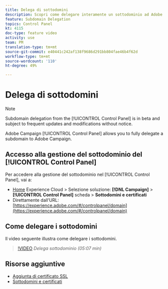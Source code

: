 ```yaml
---
title: Delega di sottodomini
description: Scopri come delegare interamente un sottodominio ad Adobe Campaign.
feature: Subdomain Delegation
topics: Control Panel
kt: 4115
doc-type: feature video
activity: use
team: PM
translation-type: tm+mt
source-git-commit: e40441c242af138f9686d291bb804fae46b4f62d
workflow-type: tm+mt
source-wordcount: '110'
ht-degree: 49%

---
```



# Delega di sottodomini

>[!NOTE]
>
> Subdomain delegation from the [!UICONTROL Control Panel] is in beta and subject to frequent updates and modifications without notice.

Adobe Campaign [!UICONTROL Control Panel] allows you to fully delegate a subdomain to Adobe Campaign.

## Accesso alla gestione del sottodominio del [!UICONTROL Control Panel]

Per accedere alla gestione del sottodominio nel [!UICONTROL Control Panel], vai a:

* [Home](https://experience.adobe.com/#/home) Experience Cloud  > Selezione soluzione: **[!DNL Campaign]** > **[!UICONTROL Control Panel]** scheda > **Sottodomini e certificati**
* Direttamente dall’URL: [https://experience.adobe.com/#/controlpanel/domain](https://experience.adobe.com/#/controlpanel/domain)

## Come delegare i sottodomini

Il video seguente illustra come delegare i sottodomini.

>[!VIDEO](https://video.tv.adobe.com/v/31390?quality=12)
*Delega sottodominio (05:07 min)*

## Risorse aggiuntive

* [Aggiunta di certificato SSL](/help/acc/monitoring-campaign-classic/control-panel/adding-ssl-certificates.md)
* [Sottodomini e certificati](https://docs.adobe.com/content/help/it-IT/control-panel/using/subdomains-and-certificates/renewing-subdomain-certificate.html)
